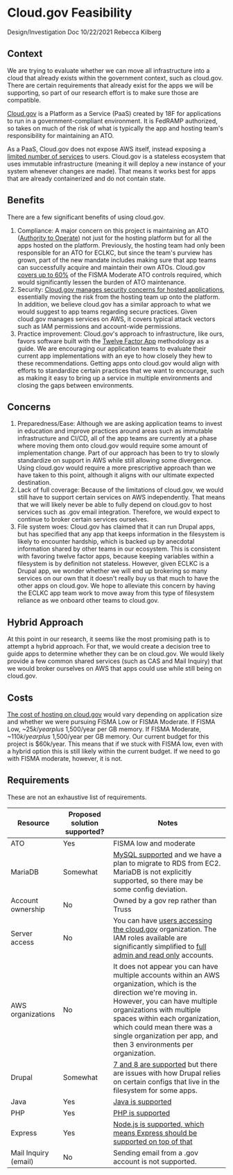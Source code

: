 # Cloud.gov Feasibility

Design/Investigation Doc
10/22/2021
Rebecca Kilberg

## Context

We are trying to evaluate whether we can move all infrastructure into a cloud that already exists within the government context, such as cloud.gov. There are certain requirements that already exist for the apps we will be supporting, so part of our research effort is to make sure those are compatible.

[Cloud.gov](https://cloud.gov/) is a Platform as a Service (PaaS) created by 18F for applications to run in a government-compliant environment. It is FedRAMP authorized, so takes on much of the risk of what is typically the app and hosting team's responsibility for maintaining an ATO.

As a PaaS, Cloud.gov does not expose AWS itself, instead exposing a [limited number of services](https://cloud.gov/docs/services/intro/) to users. Cloud.gov is a stateless ecosystem that uses immutable infrastructure (meaning it will deploy a new instance of your system whenever changes are made). That means it works best for apps that are already containerized and do not contain state.

## Benefits

There are a few significant benefits of using cloud.gov.

1. Compliance: A major concern on this project is maintaining an ATO ([Authority to Operate](https://www.acf.hhs.gov/digital-toolbox/content/acronyms)) not just for the hosting platform but for all the apps hosted on the platform. Previously, the hosting team had only been responsible for an ATO for ECLKC, but since the team's purview has grown, part of the new mandate includes making sure that app teams can successfully acquire and maintain their own ATOs. Cloud.gov [covers up to 60%](https://cloud.gov/docs/overview/cloudgov-benefits/#2-compliance-with-federal-requirements) of the FISMA Moderate ATO controls required, which would significantly lessen the burden of ATO maintenance.
1. Security: [Cloud.gov manages security concerns for hosted applications](https://cloud.gov/docs/overview/cloudgov-benefits/#1-security), essentially moving the risk from the hosting team up onto the platform. In addition, we believe cloud.gov has a similar approach to what we would suggest to app teams regarding secure practices. Given cloud.gov manages services on AWS, it covers typical attack vectors such as IAM permissions and account-wide permissions.
1. Practice improvement: Cloud.gov's approach to infrastructure, like ours, favors software built with the [Twelve Factor App](https://12factor.net/) methodology as a guide. We are encouraging our application teams to evaluate their current app implementations with an eye to how closely they hew to these recommendations. Getting apps onto cloud.gov would align with efforts to standardize certain practices that we want to encourage, such as making it easy to bring up a service in multiple environments and closing the gaps between environments.

## Concerns

1. Preparedness/Ease: Although we are asking application teams to invest in education and improve practices around areas such as immutable infrastructure and CI/CD, all of the app teams are currently at a phase where moving them onto cloud.gov would require some amount of implementation change. Part of our approach has been to try to slowly standardize on support in AWS while still allowing some divergence. Using cloud.gov would require a more prescriptive approach than we have taken to this point, although it aligns with our ultimate expected destination.
1. Lack of full coverage: Because of the limitations of cloud.gov, we would still have to support certain services on AWS independently. That means that we will likely never be able to fully depend on cloud.gov to host services such as .gov email integration. Therefore, we would expect to continue to broker certain services ourselves.
1. File system woes: Cloud.gov has claimed that it can run Drupal apps, but has specified that any app that keeps information in the filesystem is likely to encounter hardship, which is backed up by anecdotal information shared by other teams in our ecosystem. This is consistent with favoring twelve factor apps, because keeping variables within a filesystem is by definition not stateless. However, given ECLKC is a Drupal app, we wonder whether we will end up brokering so many services on our own that it doesn't really buy us that much to have the other apps on cloud.gov. We hope to alleviate this concern by having the ECLKC app team work to move away from this type of filesystem reliance as we onboard other teams to cloud.gov.

## Hybrid Approach

At this point in our research, it seems like the most promising path is to attempt a hybrid approach. For that, we would create a decision tree to guide apps to determine whether they can be on cloud.gov. We would likely provide a few common shared services (such as CAS and Mail Inquiry) that we would broker ourselves on AWS that apps could use while still being on cloud.gov.

## Costs

[The cost of hosting on cloud.gov](https://cloud.gov/pricing/) would vary depending on application size and whether we were pursuing FISMA Low or FISMA Moderate. If FISMA Low, ~$25k/year plus ~$1,500/year per GB memory. If FISMA Moderate, ~$110k/year plus ~$1,500/year per GB memory. Our current budget for this project is $60k/year. This means that if we stuck with FISMA low, even with a hybrid option this is still likely within the current budget. If we need to go with FISMA moderate, however, it is not.

## Requirements

These are not an exhaustive list of requirements.


| Resource          | Proposed solution supported? | Notes                                                                                                                                                                                                                                                                                              |
|-------------------|------------------------------|----------------------------------------------------------------------------------------------------------------------------------------------------------------------------------------------------------------------------------------------------------------------------------------------------|
| ATO               | Yes                          | FISMA low and moderate                                                                                                                                                                                                                                                                             |
| MariaDB           | Somewhat                          | [MySQL supported](https://cloud.gov/docs/services/relational-database/) and we have a plan to migrate to RDS from EC2. MariaDB is not explicitly supported, so there may be some config deviation.                                                                                                                                                                            |
| Account ownership | No                           | Owned by a gov rep rather than Truss                                                                                                                                                                                                                                                               |
| Server access     | No                           | You can have [users accessing the cloud.gov](https://cloud.gov/docs/orgs-spaces/roles/) organization. The IAM roles available are significantly simplified to [full admin and read only](https://cloud.gov/docs/ops/aws-onboarding/) accounts.                                                     |
| AWS organizations | No                           | It does not appear you can have multiple accounts within an AWS organization, which is the direction we're moving in. However, you can have multiple organizations with multiple spaces within each organization, which could mean there was a single organization per app, and then 3 environments per organization.                                                                                                                                                                             |
| Drupal            | Somewhat                          | [7 and 8 are supported](https://cloud.gov/docs/deployment/frameworks/) but there are issues with how Drupal relies on certain configs that live in the filesystem for some apps. |
| Java              | Yes                          | [Java is supported](https://cloud.gov/docs/deployment/frameworks/)                                                                                                                                                                                                                                 |
| PHP              | Yes                          | [PHP is supported](https://cloud.gov/docs/deployment/frameworks/)                                                                                                                                                                                                                                 |
| Express           | Yes                           | [Node.js is supported, which means Express should be supported on top of that](https://cloud.gov/docs/deployment/frameworks/)                                                                                                                                                                                                           |
| Mail Inquiry (email)         | No                           | Sending email from a .gov account is not supported.                                                                                                                                                                                                           |


